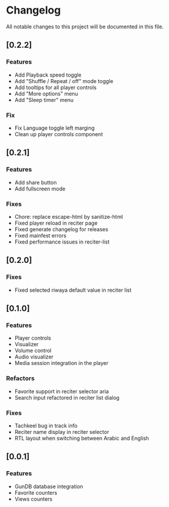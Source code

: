 # Changelog

All notable changes to this project will be documented in this file.

## [0.2.2]

### Features

- Add Playback speed toggle
- Add "Shuffle / Repeat / off" mode toggle
- Add tooltips for all player controls
- Add "More options" menu
- Add "Sleep timer" menu

### Fix

- Fix Language toggle left marging
- Clean up player controls component

## [0.2.1]

### Features

- Add share button
- Add fullscreen mode

### Fixes

- Chore: replace escape-html by sanitize-html
- Fixed player reload in reciter page
- Fixed generate changelog for releases
- Fixed mainfest errors
- Fixed performance issues in reciter-list

## [0.2.0]

### Fixes

- Fixed selected riwaya default value in reciter list

## [0.1.0]

### Features

- Player controls
- Visualizer
- Volume control
- Audio visualizer
- Media session integration in the player

### Refactors

- Favorite support in reciter selector aria
- Search input refactored in reciter list dialog

### Fixes

- Tachkeel bug in track info
- Reciter name display in reciter selector
- RTL layout when switching between Arabic and English

## [0.0.1]

### Features

- GunDB database integration
- Favorite counters
- Views counters
